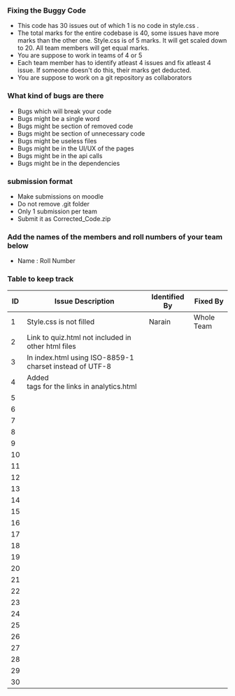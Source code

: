 ### Fixing the Buggy Code

- This code has 30 issues out of which 1 is no code in style.css . 
- The total marks for the entire codebase is 40, some issues have more marks than the other one. Style.css is of 5 marks. It will get scaled down to 20. All team members will get equal marks.
- You are suppose to work in teams of 4 or 5
- Each team member has to identify atleast 4 issues and fix atleast 4 issue. If someone doesn't do this, their marks get deducted.
- You are suppose to work on a git repository as collaborators

### What kind of bugs are there

- Bugs which will break your code
- Bugs might be a single word
- Bugs might be section of removed code
- Bugs might be section of unnecessary code
- Bugs might be useless files
- Bugs might be in the UI/UX of the pages
- Bugs might be in the api calls
- Bugs might be in the dependencies  

### submission format

- Make submissions on moodle
- Do not remove .git folder 
- Only 1 submission per team
- Submit it as Corrected_Code.zip

### Add the names of the members and roll numbers of your team below

- Name : Roll Number

### Table to keep track

| ID  | Issue Description                        | Identified By | Fixed By     |
|-----|------------------------------------------|---------------|--------------|
| 1   | Style.css is not filled                                    |         Narain |     Whole Team     |
| 2   |Link to quiz.html not included in other html files                                            |               |              |
| 3   |In index.html using ISO-8859-1 charset instead of UTF-8                                            |               |              |
| 4   |Added <nav> tags for the links in analytics.html                                          |               |              |
| 5   |                                          |               |              |
| 6   |                                          |               |              |
| 7   |                                          |               |              |
| 8   |                                          |               |              |
| 9   |                                          |               |              |
| 10  |                                          |               |              |
| 11  |                                          |               |              |
| 12  |                                          |               |              |
| 13  |                                          |               |              |
| 14  |                                          |               |              |
| 15  |                                          |               |              |
| 16  |                                          |               |              |
| 17  |                                          |               |              |
| 18  |                                          |               |              |
| 19  |                                          |               |              |
| 20  |                                          |               |              |
| 21  |                                          |               |              |
| 22  |                                          |               |              |
| 23  |                                          |               |              |
| 24  |                                          |               |              |
| 25  |                                          |               |              |
| 26  |                                          |               |              |
| 27  |                                          |               |              |
| 28  |                                          |               |              |
| 29  |                                          |               |              |
| 30  |                                          |               |              |
